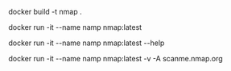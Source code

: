 docker build -t nmap .

docker run -it --name namp  nmap:latest

docker run -it  --name namp nmap:latest --help

docker run -it  --name namp nmap:latest -v -A scanme.nmap.org

